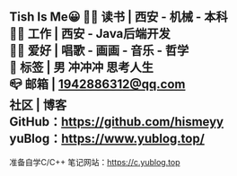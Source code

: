Tish Is Me😀
🧑‍🎓 读书 | 西安 - 机械 - 本科<br>
🧑‍💻 工作 | 西安 - Java后端开发<br>
🤟🏻 爱好 | 唱歌 - 画画 - 音乐 - 哲学<br>
📍 标签 | 男 冲冲冲 思考人生<br>
📪 邮箱 | 1942886312@qq.com<br>
社区 | 博客<br>
GitHub：https://github.com/hismeyy <br>
yuBlog：https://www.yublog.top/
----------------------------------------
准备自学C/C++
笔记网站：https://c.yublog.top
